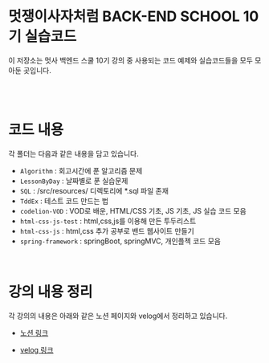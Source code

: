 # 멋쟁이사자처럼 BACK-END SCHOOL 10기 실습코드

이 저장소는 멋사 백엔드 스쿨 10기 강의 중 사용되는 코드 예제와 실습코드들을 모두 모아둔 곳입니다.

<br><br>

# 코드 내용
각 폴더는 다음과 같은 내용을 담고 있습니다.
- ```Algorithm``` : 회고시간에 푼 알고리즘 문제
- ```LessonByDay``` : 날짜별로 푼 실습문제
- ```SQL``` : /src/resources/ 디렉토리에 *.sql 파일 존재
- ```TddEx``` : 테스트 코드 만드는 법
- ```codelion-VOD``` : VOD로 배운, HTML/CSS 기초, JS 기초, JS 실습 코드 모음
- ```html-css-js-test``` : html,css,js를 이용해 만든 투두리스트
- ```html-css-js``` : html,css 추가 공부로 밴드 웹사이트 만들기
- ```spring-framework``` : springBoot, springMVC, 개인플젝 코드 모음

<br>

# 강의 내용 정리
각 강의의 내용은 아래와 같은 노션 페이지와 velog에서 정리하고 있습니다.
- [노션 링크](https://bow-silk-851.notion.site/49d794d3c8a8479b97aa9859369f0586?v=78f8a0dfabd241568fcf5b7665e81fc9&pvs=4)

- [velog 링크](https://velog.io/@minjiki2/posts)
